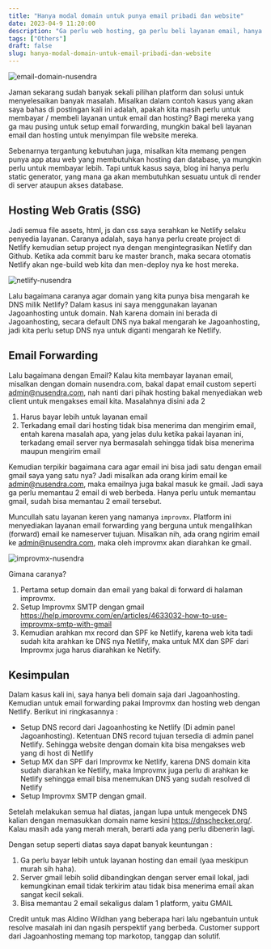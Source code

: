 ```yaml
---
title: "Hanya modal domain untuk punya email pribadi dan website"
date: 2023-04-9 11:20:00
description: "Ga perlu web hosting, ga perlu beli layanan email, hanya dengan domain saja udah bisa"
tags: ["Others"]
draft: false
slug: hanya-modal-domain-untuk-email-pribadi-dan-website
---
```


<img src="https://lh4.googleusercontent.com/Bv2KF8hORY9RmCPHrR0NJN-z9WBT0ig3yJdwVBnxT5uZ2icuXWxh1M5_1InrJ6vogyHPIuRiNo0itDRDvVzddCT4ATEJetqsblGYZ7f63_LLJsti_oTzoCCsUTKU3FJeO9-p5Vus" alt="email-domain-nusendra" border="0">

Jaman sekarang sudah banyak sekali pilihan platform dan solusi untuk menyelesaikan
banyak masalah. Misalkan dalam contoh kasus yang akan saya bahas di postingan kali
ini adalah, apakah kita masih perlu untuk membayar / membeli layanan untuk email
dan hosting? Bagi mereka yang ga mau pusing untuk setup email forwarding, mungkin
bakal beli layanan email dan hosting untuk menyimpan file website mereka.

Sebenarnya tergantung kebutuhan juga, misalkan kita memang pengen punya app atau
web yang membutuhkan hosting dan database, ya mungkin perlu untuk membayar lebih.
Tapi untuk kasus saya, blog ini hanya perlu static generator, yang mana ga akan
membutuhkan sesuatu untuk di render di server ataupun akses database.

## Hosting Web Gratis (SSG)

Jadi semua file assets, html, js dan css saya serahkan ke Netlify selaku penyedia
layanan. Caranya adalah, saya hanya perlu create project di Netlify kemudian setup
project nya dengan mengintegrasikan Netlify dan Github. Ketika ada commit baru ke
master branch, maka secara otomatis Netlify akan nge-build web kita dan men-deploy
nya ke host mereka.

<img src="https://i.ibb.co/nPCbkmy/Screenshot-2023-04-09-at-13-06-20.webp" alt="netlify-nusendra">

Lalu bagaimana caranya agar domain yang kita punya bisa mengarah ke DNS milik Netlify? Dalam kasus ini saya menggunakan layanan Jagoanhosting untuk domain. Nah karena domain ini berada di Jagoanhosting, secara default DNS nya bakal mengarah ke Jagoanhosting, jadi kita perlu setup DNS nya untuk diganti mengarah ke Netlify.

## Email Forwarding

Lalu bagaimana dengan Email? Kalau kita membayar layanan email, misalkan dengan
domain nusendra.com, bakal dapat email custom seperti admin@nusendra.com, nah nanti
dari pihak hosting bakal menyediakan web client untuk mengakses email kita.
Masalahnya disini ada 2

1. Harus bayar lebih untuk layanan email
2. Terkadang email dari hosting tidak bisa menerima dan mengirim email, entah
   karena masalah apa, yang jelas dulu ketika pakai layanan ini, terkadang email
   server nya bermasalah sehingga tidak bisa menerima maupun mengirim email

Kemudian terpikir bagaimana cara agar email ini bisa jadi satu dengan email gmail
saya yang satu nya? Jadi misalkan ada orang kirim email ke admin@nusendra.com, maka
emailnya juga bakal masuk ke gmail. Jadi saya ga perlu memantau 2 email di web
berbeda. Hanya perlu untuk memantau gmail, sudah bisa memantau 2 email tersebut.

Muncullah satu layanan keren yang namanya `improvmx`. Platform ini menyediakan
layanan email forwarding yang berguna untuk mengalihkan (forward) email ke
nameserver tujuan. Misalkan nih, ada orang ngirim email ke admin@nusendra.com, maka
oleh improvmx akan diarahkan ke gmail.

<img src="https://i.ibb.co/yn6GcKg/Screenshot-2023-04-09-at-13-25-32.webp"
alt="improvmx-nusendra">

Gimana caranya?

1. Pertama setup domain dan email yang bakal di forward di halaman
   improvmx.
2. Setup Improvmx SMTP dengan gmail https://help.improvmx.com/en/articles/4633032-how-to-use-improvmx-smtp-with-gmail
3. Kemudian arahkan mx record dan SPF ke Netlify, karena web kita tadi sudah kita
   arahkan ke DNS nya Netlify, maka untuk MX dan SPF dari Improvmx juga harus
   diarahkan ke Netlify.

## Kesimpulan

Dalam kasus kali ini, saya hanya beli domain saja dari Jagoanhosting. Kemudian
untuk email forwarding pakai Improvmx dan hosting web dengan Netlify. Berikut ini
ringkasannya :

- Setup DNS record dari Jagoanhosting ke Netlify (Di admin panel Jagoanhosting).
  Ketentuan DNS record tujuan tersedia di admin panel Netlify. Sehingga website
  dengan domain kita bisa mengakses web yang di host di Netlify
- Setup MX dan SPF dari Improvmx ke Netlify, karena DNS domain kita sudah diarahkan
  ke Netlify, maka Improvmx juga perlu di arahkan ke Netlify sehingga email bisa
  menemukan DNS yang sudah resolved di Netlify
- Setup Improvmx SMTP dengan gmail.

Setelah melakukan semua hal diatas, jangan lupa untuk mengecek DNS kalian dengan
memasukkan domain name kesini https://dnschecker.org/. Kalau masih ada yang merah
merah, berarti ada yang perlu dibenerin lagi.

Dengan setup seperti diatas saya dapat banyak keuntungan :

1. Ga perlu bayar lebih untuk layanan hosting dan email (yaa meskipun murah sih
   haha).
2. Server gmail lebih solid dibandingkan dengan server email lokal, jadi
   kemungkinan email tidak terkirim atau tidak bisa menerima email akan sangat
   kecil sekali.
3. Bisa memantau 2 email sekaligus dalam 1 platform, yaitu GMAIL

Credit untuk mas Aldino Wildhan yang beberapa hari lalu ngebantuin untuk resolve
masalah ini dan ngasih perspektif yang berbeda. Customer support dari Jagoanhosting
memang top markotop, tanggap dan solutif.
